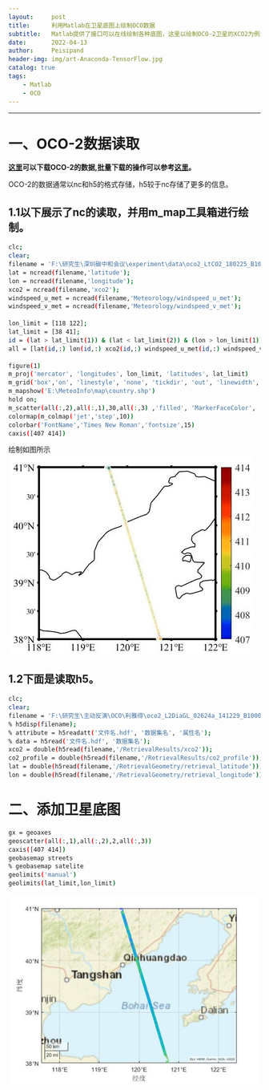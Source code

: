 ```yaml
---
layout:     post
title:      利用Matlab在卫星底图上绘制OCO数据
subtitle:   Matlab提供了接口可以在线绘制各种底图，这里以绘制OCO-2卫星的XCO2为例进行展示。
date:       2022-04-13
author:     Peisipand
header-img: img/art-Anaconda-TensorFlow.jpg
catalog: true
tags:
    - Matlab
    - OCO
---
```







---

# 一、OCO-2数据读取
**[这里](https://disc.gsfc.nasa.gov/datasets/OCO2_L2_Diagnostic_10r/summary?keywords=OCO2)可以下载OCO-2的数据,批量下载的操作可以参考[这里](https://blog.csdn.net/peisipand/article/details/108224156?spm=1001.2014.3001.5501)。**

OCO-2的数据通常以nc和h5的格式存储，h5较于nc存储了更多的信息。
## 1.1以下展示了nc的读取，并用m_map工具箱进行绘制。
```bash
clc;
clear;
filename = 'F:\研究生\深圳碳中和会议\experiment\data\oco2_LtCO2_180225_B10206Ar_200730003152s.nc4';
lat = ncread(filename,'latitude');
lon = ncread(filename,'longitude');
xco2 = ncread(filename,'xco2');
windspeed_u_met = ncread(filename,'Meteorology/windspeed_u_met');
windspeed_v_met = ncread(filename,'Meteorology/windspeed_v_met');

lon_limit = [118 122];
lat_limit = [38 41];
id = (lat > lat_limit(1)) & (lat < lat_limit(2)) & (lon > lon_limit(1)) & (lon < lon_limit(2));%筛选出研究区内的数据
all = [lat(id,:) lon(id,:) xco2(id,:) windspeed_u_met(id,:) windspeed_v_met(id,:)];

figure(1)
m_proj('mercator', 'longitudes', lon_limit, 'latitudes', lat_limit)
m_grid('box','on', 'linestyle', 'none', 'tickdir', 'out', 'linewidth', 3, 'FontName','Times New Roman','fontsize',15);
m_mapshow('E:\MeteoInfo\map\country.shp')
hold on;
m_scatter(all(:,2),all(:,1),30,all(:,3) ,'filled', 'MarkerFaceColor', 'flat', 'MarkerEdgeColor', 'w','linewi',1) ;% lon, lat, 点的大小， 点的颜色映射， 实心
colormap(m_colmap('jet','step',10))
colorbar('FontName','Times New Roman','fontsize',15)
caxis([407 414])
```
绘制如图所示
![picture1](/img/OCO-basemap/plot_nc.jpg)

## 1.2下面是读取h5。
```bash
clc;
clear;
filename = 'F:\研究生\主动反演\OCO\利雅得\oco2_L2DiaGL_02624a_141229_B10004r_200111134405.h5';  %oco2_L2DiaGL_25017a_190316_B10004r_200501022851
% h5disp(filename);
% attribute = h5readatt('文件名.hdf', '数据集名', '属性名');
% data = h5read('文件名.hdf', '数据集名');
xco2 = double(h5read(filename,'/RetrievalResults/xco2'));
co2_profile = double(h5read(filename,'/RetrievalResults/co2_profile'));
lat = double(h5read(filename,'/RetrievalGeometry/retrieval_latitude'));
lon = double(h5read(filename,'/RetrievalGeometry/retrieval_longitude'));
```


# 二、添加卫星底图


```bash
gx = geoaxes
geoscatter(all(:,1),all(:,2),2,all(:,3))
caxis([407 414])
geobasemap streets
% geobasemap satelite
geolimits('manual')
geolimits(lat_limit,lon_limit)
```
![picture1](/img/OCO-basemap/plot_satelite.jpg)
